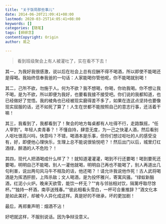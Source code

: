 ```yaml
---
title: "关于饭局那些事儿"
date: 2014-06-20T21:09:41+08:00
lastmod: 2020-03-25T14:05:41+08:00
keywords: []
categories: [随笔]
tags: [碎碎念]
contentCopyright: Origin
author: 易之

---
```


> 看到班级聚会上有人被灌吐了，实在看不下去！

其一，为我好我很感激，说以后在社会上总有应酬不得不喝酒，所以即使不能喝还是得喝。我始终信奉我爸的一句话：人家能喝你管他呢，你不能喝就别喝！

其二，己所不欲，勿施于人。何为不欲？我不想喝，你喝，你劝我喝。你不想让我不喝，是为不欲，所以即便为我好，也要看我接不接受吧。你们说的我都知道，也已经做好了觉悟。我的棱角也已经被现实磨得差不多了，如果在连这点坚持也要像现实屈服的话，还不如死了算了！人生在世都不能按照自己的意志行事，还活着干嘛！

其三，我看到了，我都看到了！聚会的地方每桌都有人吐得不行，走路飘摇，“任人宰割”。年轻人卖青春？！不懂自持，肆意无度，为一己之快灌人酒，然后看别人呕吐很高兴吗，快意吗？不错，喝酒本是乐事，但你们想过呕吐的人的感受没有，好，即便他心理快乐，生理上总不能说很愉悦吧？！然后出门以后，城里灯红酒绿，醉酒的人不危险？！

其四，现代人把酒喝成什么样了？！就知道灌灌灌，喝到不行还要喝！喝到要死还要喝，明明自己不能喝，别人一灌他就喝，明明自己再也不能喝了，别人再道出几句利害，说出两句风马牛不相及的话，他还喝？！请允许我说他作死！古人武将喝酒是为挥洒肝胆，上阵杀敌；文人喝酒，是为投怀雅兴，寄寓风骚。“绿蚁新醅酒，红泥小火炉。晚来天欲雪，能饮一杯无？”“肯与邻翁相对饮，隔篱呼取尽馀杯。”“独持一杯酒，南亭送残春。”“彼此相看头雪白，一杯可合重推辞？”酒文化本是如此美好，却被今人异化成这样。真是好的不继承，坏的更加剧！

最后，再郑重声明：烟酒不沾！

好吧就这样，不服别说话。因为争辩没意义。

